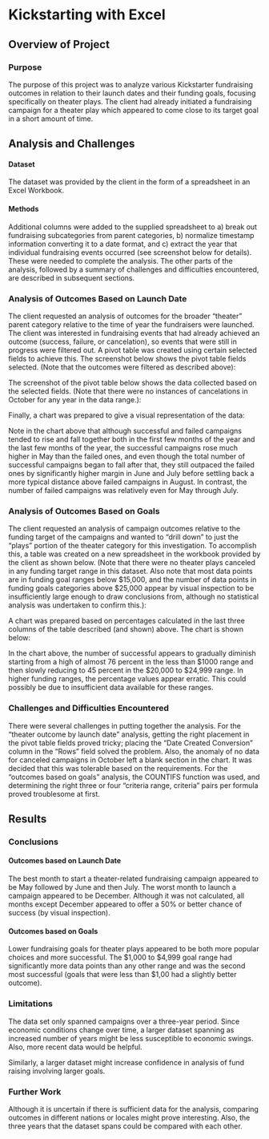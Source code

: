 # Kickstarting with Excel

## Overview of Project

### Purpose

The purpose of this project was to analyze various Kickstarter fundraising outcomes in relation to their launch dates and their funding goals, focusing specifically on theater plays. The client had already initiated a fundraising campaign for a theater play which appeared to come close to its target goal in a short amount of time.

## Analysis and Challenges

#### Dataset

The dataset was provided by the client in the form of a spreadsheet in an Excel Workbook.

#### Methods

Additional columns were added to the supplied spreadsheet to a) break out fundraising subcategories from parent categories, b) normalize timestamp information converting it to a date format, and c) extract the year that individual fundraising events occurred (see screenshot below for details). These were needed to complete the analysis. The other parts of the analysis, followed by a summary of challenges and difficulties encountered, are described in subsequent sections.

<insert screenshot of columns added>

### Analysis of Outcomes Based on Launch Date

The client requested an analysis of outcomes for the broader “theater” parent category relative to the time of year the fundraisers were launched. The client was interested in fundraising events that had already achieved an outcome (success, failure, or cancelation), so events that were still in progress were filtered out. A pivot table was created using certain selected fields to achieve this.  The screenshot below shows the pivot table fields selected. (Note that the outcomes were filtered as described above):

<insert pivot table field screenshot here>

The screenshot of the pivot table below shows the data collected based on the selected fields. (Note that there were no instances of cancelations in October for any year in the data range.):

<insert pivot table screenshot here>

Finally, a chart was prepared to give a visual representation of the data:

<insert Theater Outcomes by Launch Date here>

Note in the chart above that although successful and failed campaigns tended to rise and fall together both in the first few months of the year and the last few months of the year, the successful campaigns rose much higher in May than the failed ones, and even though the total number of successful campaigns began to fall after that, they still outpaced the failed ones by significantly higher margin in June and July before settling back a more typical distance above failed campaigns in August. In contrast, the number of failed campaigns was relatively even for May through July.

### Analysis of Outcomes Based on Goals

The client requested an analysis of campaign outcomes relative to the funding target of the campaigns and wanted to “drill down” to just the “plays” portion of the theater category for this investigation. To accomplish this, a table was created on a new spreadsheet in the workbook provided by the client as shown below. (Note that there were no theater plays canceled in any funding target range in this dataset. Also note that most data points are in funding goal ranges below $15,000, and the number of data points in funding goals categories above $25,000 appear by visual inspection to be insufficiently large enough to draw conclusions from, although no statistical analysis was undertaken to confirm this.):

<insert Outcomes Based on Goals table here>

A chart was prepared based on percentages calculated in the last three columns of the table described (and shown) above. The chart is shown below:

<insert Outcomes Based on Goals chart here>

In the chart above, the number of successful appears to gradually diminish starting from a high of almost 76 percent in the less than $1000 range and then slowly reducing to 45 percent in the $20,000 to $24,999 range. In higher funding ranges, the percentage values appear erratic. This could possibly be due to insufficient data available for these ranges.

### Challenges and Difficulties Encountered

There were several challenges in putting together the analysis. For the “theater outcome by launch date” analysis, getting the right placement in the pivot table fields proved tricky; placing the “Date Created Conversion” column in the “Rows” field solved the problem. Also, the anomaly of no data for canceled campaigns in October left a blank section in the chart. It was decided that this was tolerable based on the requirements. For the “outcomes based on goals” analysis, the COUNTIFS function was used, and determining the right three or four “criteria range, criteria” pairs per formula proved troublesome at first.

## Results

### Conclusions

#### Outcomes based on Launch Date

The best month to start a theater-related fundraising campaign appeared to be May followed by June and then July. The worst month to launch a campaign appeared to be December. Although it was not calculated, all months except December appeared to offer a 50% or better chance of success (by visual inspection).

#### Outcomes based on Goals

Lower fundraising goals for theater plays appeared to be both more popular choices and more successful. The $1,000 to $4,999 goal range had significantly more data points than any other range and was the second most successful (goals that were less than $1,00 had a slightly better outcome).

### Limitations

The data set only spanned campaigns over a three-year period. Since economic conditions change over time, a larger dataset spanning as increased number of years might be less susceptible to economic swings. Also, more recent data would be helpful.

Similarly, a larger dataset might increase confidence in analysis of fund raising involving larger goals.


### Further Work

Although it is uncertain if there is sufficient data for the analysis, comparing outcomes in different nations or locales might prove interesting. Also, the three years that the dataset spans could be compared with each other.





